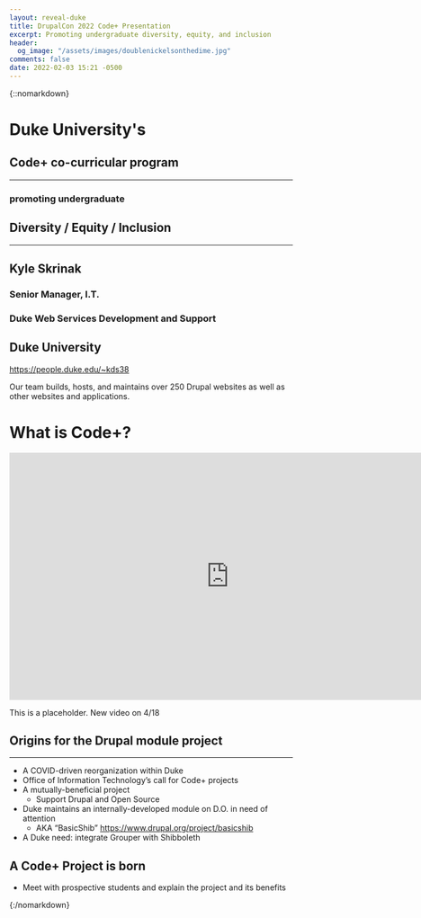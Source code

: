 ```yaml
---
layout: reveal-duke
title: DrupalCon 2022 Code+ Presentation
excerpt: Promoting undergraduate diversity, equity, and inclusion
header:
  og_image: "/assets/images/doublenickelsonthedime.jpg"
comments: false
date: 2022-02-03 15:21 -0500
---
```

{::nomarkdown}

# Duke University's

## Code+ co-curricular program

---

### promoting undergraduate

## Diversity / Equity / Inclusion

---



## Kyle Skrinak

### Senior Manager, I.T.

### Duke Web Services Development and Support

## Duke University

https://people.duke.edu/~kds38

Our team builds, hosts, and maintains over 250 Drupal websites as well as other websites and applications.



# What is Code+?

<iframe width="780" height="440" src="https://www.youtube.com/embed/UWS0kbl4rVk" title="YouTube video player" frameborder="0" allow="accelerometer; autoplay; clipboard-write; encrypted-media; gyroscope; picture-in-picture" allowfullscreen></iframe>

This is a placeholder. New video on 4/18



## Origins for the Drupal module project

---

* A COVID-driven reorganization within Duke
* Office of Information Technology’s call for Code+ projects
* A mutually-beneficial project
  * Support Drupal and Open Source
* Duke maintains an internally-developed module on D.O. in need of attention
  * AKA “BasicShib” https://www.drupal.org/project/basicshib
* A Duke need: integrate Grouper with Shibboleth



## A Code+ Project is born

* Meet with prospective students and explain the project and its benefits



{:/nomarkdown}
